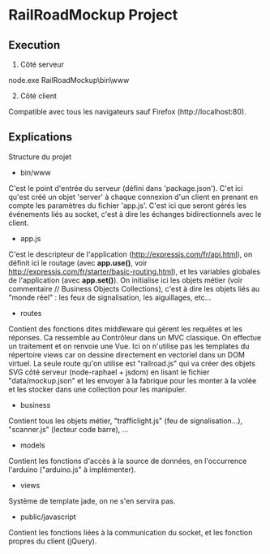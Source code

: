 # RailRoadMockup Project## Execution  1. Côté serveurnode.exe RailRoadMockup\bin\www2. Côté clientCompatible avec tous les navigateurs sauf Firefox (http://localhost:80).## ExplicationsStructure du projet  * bin/wwwC'est le point d'entrée du serveur (défini dans 'package.json'). C'et ici qu'est créé un objet 'server' à chaque connexion d'un client en prenant en compte les paramètres du fichier 'app.js'.C'est ici que seront gérés les événements liés au socket, c'est à dire les échanges bidirectionnels avec le client.* app.jsC'est le descripteur de l'application (http://expressjs.com/fr/api.html), on définit ici le routage (avec **app.use()**, voir http://expressjs.com/fr/starter/basic-routing.html), et les variables globales de l'application (avec **app.set()**).On initialise ici les objets métier (voir commentaire // Business Objects Collections), c'est à dire les objets liés au "monde réel" : les feux de signalisation, les aiguillages, etc...* routesContient des fonctions dites middleware qui gèrent les requêtes et les réponses. Ca ressemble au Contrôleur dans un MVC classique.On effectue un traitement et on renvoie une Vue. Ici on n'utilise pas les templates du répertoire views car on dessine directement en vectoriel dans un DOM virtuel.La seule route qu'on utilise est "railroad.js" qui va créer des objets SVG côté serveur (node-raphael + jsdom) en lisant le fichier "data/mockup.json" et les envoyer à la fabrique pour les monter à la volée et les stocker dans une collection pour les manipuler.* businessContient tous les objets métier, "trafficlight.js" (feu de signalisation...), "scanner.js" (lecteur code barre), ...* modelsContient les fonctions d'accès à la source de données, en l'occurrence l'arduino ("arduino.js" à implémenter).* viewsSystème de template jade, on ne s'en servira pas.* public/javascriptContient les fonctions liées à la communication du socket, et les fonction propres du client (jQuery).